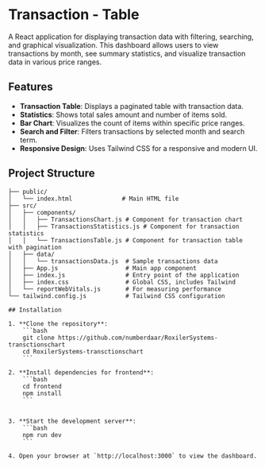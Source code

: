 # Transaction - Table

A React application for displaying transaction data with filtering, searching, and graphical visualization. This dashboard allows users to view transactions by month, see summary statistics, and visualize transaction data in various price ranges.

## Features

- **Transaction Table**: Displays a paginated table with transaction data.
- **Statistics**: Shows total sales amount and number of items sold.
- **Bar Chart**: Visualizes the count of items within specific price ranges.
- **Search and Filter**: Filters transactions by selected month and search term.
- **Responsive Design**: Uses Tailwind CSS for a responsive and modern UI.

## Project Structure

```plaintext
├── public/
│   └── index.html              # Main HTML file
├── src/
│   ├── components/
│   │   ├── TransactionsChart.js # Component for transaction chart
│   │   ├── TransactionsStatistics.js # Component for transaction statistics
│   │   └── TransactionsTable.js # Component for transaction table with pagination
│   ├── data/
│   │   └── transactionsData.js  # Sample transactions data
│   ├── App.js                   # Main app component
│   ├── index.js                 # Entry point of the application
│   ├── index.css                # Global CSS, includes Tailwind
│   └── reportWebVitals.js       # For measuring performance
└── tailwind.config.js           # Tailwind CSS configuration

## Installation

1. **Clone the repository**:
    ```bash
    git clone https://github.com/numberdaar/RoxilerSystems-transctionschart
    cd RoxilerSystems-transctionschart
    ```

2. **Install dependencies for frontend**:
    ```bash
    cd frontend
    npm install
    ```
    

3. **Start the development server**:
    ```bash
    npm run dev
    ```

4. Open your browser at `http://localhost:3000` to view the dashboard.
